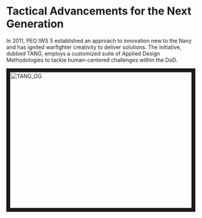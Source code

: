 # **T**actical **A**dvancements for the **N**ext **G**eneration

In 2011, PEO IWS 5 established an approach to innovation new to the Navy and has ignited warfighter creativity to deliver solutions.
The initiative, dubbed TANG, employs a customized suite of Applied Design Methodologies to tackle human-centered challenges within the DoD.


<a href="http://www.youtube.com/watch?v=i9kxffGWU8M" target="_blank">
  <img src="http://img.youtube.com/vi/i9kxffGWU8M/0.jpg" alt="TANG_OG" width="480" height="360" border="10" />
</a>
